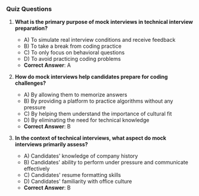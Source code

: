 ### Quiz Questions ###

1. **What is the primary purpose of mock interviews in technical interview preparation?**  
   - A) To simulate real interview conditions and receive feedback  
   - B) To take a break from coding practice  
   - C) To only focus on behavioral questions  
   - D) To avoid practicing coding problems  
   - **Correct Answer**: A

2. **How do mock interviews help candidates prepare for coding challenges?**  
   - A) By allowing them to memorize answers  
   - B) By providing a platform to practice algorithms without any pressure  
   - C) By helping them understand the importance of cultural fit  
   - D) By eliminating the need for technical knowledge  
   - **Correct Answer**: B

3. **In the context of technical interviews, what aspect do mock interviews primarily assess?**  
   - A) Candidates' knowledge of company history  
   - B) Candidates' ability to perform under pressure and communicate effectively  
   - C) Candidates' resume formatting skills  
   - D) Candidates' familiarity with office culture  
   - **Correct Answer**: B